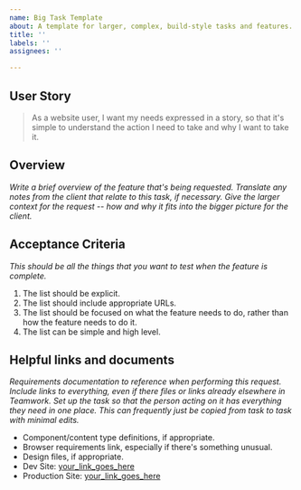 ```yaml
---
name: Big Task Template
about: A template for larger, complex, build-style tasks and features.
title: ''
labels: ''
assignees: ''

---
```


## User Story
>As a website user, I want my needs expressed in a story, so that it's simple to understand the action I need to take and why I want to take it.

## Overview
_Write a brief overview of the feature that's being requested. Translate any notes from the client that relate to this task, if necessary. Give the larger context for the request -- how and why it fits into the bigger picture for the client._

## Acceptance Criteria
_This should be all the things that you want to test when the feature is complete._
1. The list should be explicit.
2. The list should include appropriate URLs.
3. The list should be focused on what the feature needs to do, rather than how the feature needs to do it.
4. The list can be simple and high level.

## Helpful links and documents
_Requirements documentation to reference when performing this request. Include links to everything, even if there files or links already elsewhere in Teamwork. Set up the task so that the person acting on it has everything they need in one place. This can frequently just be copied from task to task with minimal edits._

* Component/content type definitions, if appropriate.
* Browser requirements link, especially if there's something unusual.
* Design files, if appropriate.
* Dev Site: [your_link_goes_here](your_link_goes_here)
* Production Site: [your_link_goes_here](your_link_goes_here)
